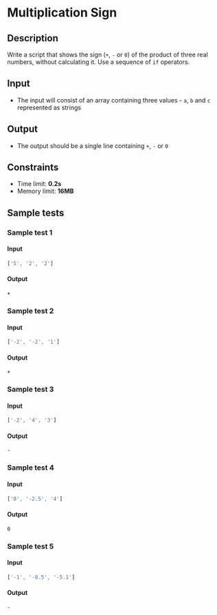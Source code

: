 # Multiplication Sign

## Description
Write a script that shows the sign (`+`, `-` or `0`) of the product of three real numbers, without calculating it.
Use a sequence of `if` operators.

## Input
- The input will consist of an array containing three values - `a`, `b` and `c` represented as strings

## Output
- The output should be a single line containing `+`, `-` or `0`

## Constraints
- Time limit: **0.2s**
- Memory limit: **16MB**

## Sample tests

### Sample test 1

#### Input
```js
['5', '2', '2']
```

#### Output
```
+
```

### Sample test 2

#### Input
```js
['-2', '-2', '1']
```

#### Output
```
+
```

### Sample test 3

#### Input
```js
['-2', '4', '3']
```

#### Output
```
-
```

### Sample test 4

#### Input
```js
['0', '-2.5', '4']
```

#### Output
```
0
```

### Sample test 5

#### Input
```js
['-1', '-0.5', '-5.1']
```

#### Output
```
-
```
